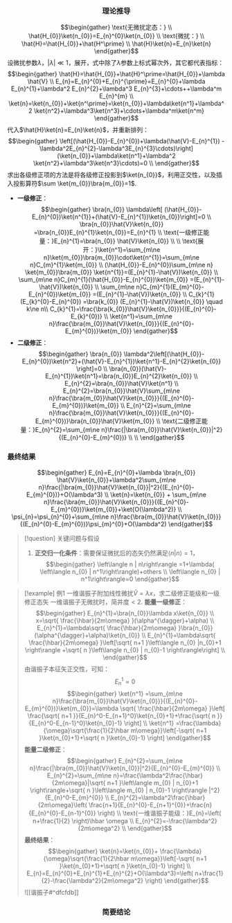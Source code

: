### <center>理论推导</center>
$$\begin{gather}
\text{无微扰定态：} \\
\hat{H_{0}}\ket{n_{0}}=E_{n}^{0}\ket{n_{0}}  \\
\text{微扰：} \\
\hat{H}=\hat{H_{0}}+\hat{H^\prime} \\
\hat{H}\ket{n}=E_{n}\ket{n} 
\end{gather}$$
设微扰参数$\lambda$，$|\lambda|\ll 1$，展开，式中除了$\lambda$参数上标式幂次外，其它都代表指标：
$$\begin{gather}
\hat{H}=\hat{H_{0}}+\hat{H}^\prime=\hat{H_{0}}+\lambda \hat{V} \\
E_{n}=E_{n}^{0}+E_{n}^{\prime}=E_{n}^{0}+\lambda E_{n}^{1}+\lambda^2 E_{n}^{2}+\lambda^3 E_{n}^{3}+\cdots++\lambda^m E_{n}^{m} \\
\ket{n}=\ket{n_{0}}+\ket{n^\prime}=\ket{n_{0}}+\lambda\ket{n^1}+\lambda^2 \ket{n^2}+\lambda^3\ket{n^3}+\cdots+\lambda^m\ket{n^m} 
\end{gather}$$
代入$\hat{H}\ket{n}=E_{n}\ket{n}$，并重新排列：
$$\begin{gather}
\left[(\hat{H_{0}}-E_{n}^{0})+\lambda(\hat{V}-E_{n}^{1}) -\lambda^2E_{n}^{2}-\lambda^3E_{n}^{3}\cdots)\right](\ket{n_{0}}+\lambda\ket{n^1}+\lambda^2 \ket{n^2}+\lambda^3\ket{n^3}\cdots)=0 \\
\end{gather}$$
求出各级修正项的方法是将各级修正投影到$\ket{n_{0}}$，利用正交性，以及插入投影算符$\sum \ket{m_{0}}\bra{m_{0}}=1$.
- **一级修正**：
$$\begin{gather}
\bra{n_{0}} \lambda\left[ (\hat{H_{0}}-E_{n}^{0})\ket{n^{1}}+(\hat{V}-E_{n}^{1})\ket{n_{0}}\right]=0 \\
\bra{n_{0}}\hat{V}\ket{n_{0}} =\bra{n_{0}}E_{n}^{1}\ket{n_{0}}=E_{n}^{1} \\
\text{一级修正能量：}E_{n}^{1}=\bra{n_{0}} \hat{V}\ket{n_{0}} \\ \\
\text{展开：}\ket{n^1}=\sum_{m\ne n}\ket{m_{0}}\bra{m_{0}}\cdot\ket{n^{1}}=\sum_{m\ne n}C_{m}^{1}\ket{m_{0}}  \\
(\hat{H_{0}}-E_{n}^{0})\sum_{m\ne n} \ket{m_{0}}\bra{m_{0}}  \ket{n^{1}}=(E_{n}^{1}-\hat{V})\ket{n_{0}} \\
\sum_{m\ne n}C_{m}^{1}(\hat{H_{0}}-E_{n}^{0})\ket{m_{0}} =(E_{n}^{1}-\hat{V})\ket{n_{0}} \\
\sum_{m\ne n}C_{m}^{1}(E_{m}^{0}-E_{n}^{0})\ket{m_{0}} =(E_{n}^{1}-\hat{V})\ket{n_{0}} \\
C_{k}^{1}(E_{k}^{0}-E_{n}^{0}) =\bra{k_{0}} (E_{n}^{1}-\hat{V})\ket{n_{0}} \quad k\ne n\\
C_{k}^{1}=\frac{\bra{k_{0}}\hat{V}\ket{n_{0}}}{(E_{n}^{0}-E_{k}^{0})} \\
\ket{n^1}=\sum_{m\ne n}\frac{\bra{m_{0}}\hat{V}\ket{n_{0}}}{(E_{n}^{0}-E_{m}^{0})}\ket{m_{0}} 
\end{gather}$$
- **二级修正**：
$$\begin{gather}
\bra{n_{0}} \lambda^2\left[(\hat{H_{0}}-E_{n}^{0})\ket{n^2}+(\hat{V}-E_{n}^{1})\ket{n^1}-E_{n}^{2}\ket{n_{0}}  \right]=0 \\
\bra{n_{0}}(\hat{V}-E_{n}^{1})\ket{n^1}=\bra{n_{0}}E_{n}^{2}\ket{n_{0}} \\
E_{n}^{2}=\bra{n_{0}}\hat{V}\ket{n^1} \\
E_{n}^{2}=\bra{n_{0}}\hat{V}\sum_{m\ne n}\frac{\bra{m_{0}}\hat{V}\ket{n_{0}}}{(E_{n}^{0}-E_{m}^{0})}\ket{m_{0}} \\
E_{n}^{2}=\sum_{m\ne n}\frac{\bra{m_{0}}\hat{V}\ket{n_{0}}}{(E_{n}^{0}-E_{m}^{0})}\bra{n_{0}}\hat{V}\ket{m_{0}} \\
\text{二级修正能量：}E_{n}^{2}=\sum_{m\ne n}\frac{|\bra{m_{0}}\hat{V}\ket{n_{0}}|^2}{(E_{n}^{0}-E_{m}^{0})} \\ \\
\end{gather}$$

### 最终结果
$$\begin{gather}
E_{n}=E_{n}^{0}+\lambda \bra{n_{0}} \hat{V}\ket{n_{0}}+\lambda^2\sum_{m\ne n}\frac{|\bra{m_{0}}\hat{V}\ket{n_{0}}|^2}{(E_{n}^{0}-E_{m}^{0})}+O(\lambda^3) \\
\ket{n}=\ket{n_{0}} + \sum_{m\ne n}\frac{\bra{m_{0}}\hat{V}\ket{n_{0}}}{(E_{n}^{0}-E_{m}^{0})}\ket{m_{0}}+\ket{O(\lambda^2)} \\
\psi_{n}=\psi_{n}^{0}+\sum_{m\ne n}\frac{\bra{m_{0}}\hat{V}\ket{n_{0}}}{(E_{n}^{0}-E_{m}^{0})}\psi_{m}^{0}+O(\lambda^2)
\end{gather}$$


> [!question] 关键问题与假设
> 1. **正交归一化条件**：需要保证微扰后的态矢仍然满足$\left\langle n | n\right\rangle=1$，
> 	$$\begin{gather}
\left\langle n | n\right\rangle =1+\lambda( \left\langle n_{0} | n^1\right\rangle)+others \\
 \left\langle n_{0} | n^1\right\rangle=0
\end{gather}$$


> [!example] 例1 一维谐振子附加线性微扰$\hat{V}=\lambda x$，求二级修正能级和一级修正态矢
> 一维谐振子无微扰时，简并度$<2$.
> **能量一级修正**：
> $$\begin{gather}
E_{n}^{1}=\bra{n_{0}}\lambda x\ket{n_{0}} \\
x=\sqrt{ \frac{\hbar}{2m\omega} }(\alpha^{\dagger}+\alpha) \\
E_{n}^{1}=\lambda\sqrt{ \frac{\hbar}{2m\omega} }\bra{n_{0}}(\alpha^{\dagger}+\alpha)\ket{n_{0}} \\
E_{n}^{1}=\lambda\sqrt{ \frac{\hbar}{2m\omega} }\left[\sqrt{ n+1 }\left\langle n_{0} |n_{0}+1 \right\rangle +\sqrt{ n }\left\langle n_{0} | n_{0}-1 \right\rangle\right] \\
\end{gather}$$
> 由谐振子本征矢正交性，可知：
> $$E_{n}^{1}=0$$
> $$\begin{gather}
\ket{n^1} =\sum_{m\ne n}\frac{\bra{m_{0}}\hat{V}\ket{n_{0}}}{(E_{n}^{0}-E_{m}^{0})}\ket{m_{0}}=\lambda \sqrt{ \frac{\hbar}{2m\omega} }\left[ \frac{\sqrt{ n+1 }}{E_{n}^0-E_{n+1}^0}\ket{n_{0}+1}+\frac{\sqrt{ n }}{E_{n}^0-E_{n-1}^0}\ket{n_{0}-1} \right] \\
\ket{n^1} =\frac{\lambda}{\omega}\sqrt{\frac{1}{2\hbar m\omega}}\left[-\sqrt{ n+1 }\ket{n_{0}+1}+\sqrt{ n }\ket{n_{0}-1} \right]
\end{gather}$$
> **能量二级修正**：
> $$\begin{gather}
E_{n}^{2}=\sum_{m\ne n}\frac{|\bra{m_{0}}\hat{V}\ket{n_{0}}|^2}{E_{n}^{0}-E_{m}^{0}} \\
E_{n}^{2}=\sum_{m\ne n}=\frac{\lambda^2\frac{\hbar}{2m\omega}|\sqrt{ n+1 }\left\langle m_{0} | n_{0}+1 \right\rangle+\sqrt{ n }\left\langle m_{0} | n_{0}-1 \right\rangle  |^2}{E_{n}^0-E_{m}^{0}} \\
E_{n}^{2}=\lambda^2\frac{\hbar}{2m\omega}\left( \frac{n+1}{E_{n}^{0}-E_{n+1}^{0}}+\frac{n}{E_{n}^{0}-E_{n-1}^{0}} \right) \\
\text{一维谐振子能级：}E_{n}=\left( n+\frac{1}{2} \right)\hbar \omega \\
E_{n}^{2}=-\frac{\lambda^2}{2m\omega^2} \\
\end{gather}$$
> **最终结果**：
> $$\begin{gather}
\ket{n}=\ket{n_{0}}+  \frac{\lambda}{\omega}\sqrt{\frac{1}{2\hbar m\omega}}\left[-\sqrt{ n+1 }\ket{n_{0}+1}+\sqrt{ n }\ket{n_{0}-1} \right] \\
E_{n}=E_{n}^{0}+E_{n}^{1}+E_{n}^{2}+O(\lambda^3)=\left( n+\frac{1}{2}-\frac{\lambda^2}{2m\omega^2} \right)
\end{gather}$$
![[谐振子#^dfcfdb]]

### <center>简要结论</center>

